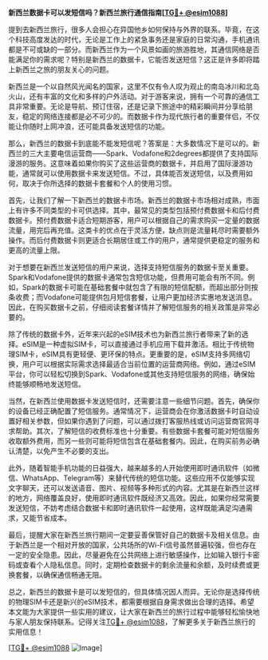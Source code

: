 **新西兰数据卡可以发短信吗？新西兰旅行通信指南[[TG💪+ @esim1088](https://t.me/s/esim1088)]**

提到去新西兰旅行，很多人会担心在异国他乡如何保持与外界的联系。毕竟，在这个科技高度发达的时代，无论是工作上的紧急事务还是家庭的日常沟通，手机通讯都是不可或缺的一部分。而新西兰作为一个风景如画的旅游胜地，其通信网络是否能满足你的需求呢？特别是新西兰的数据卡，它能否发送短信？这正是许多即将踏上新西兰之旅的朋友关心的问题。

新西兰是一个以自然风光闻名的国家，这里不仅有令人叹为观止的南岛冰川和北岛火山，还有丰富的文化和多样的户外活动。对于游客来说，拥有一个可靠的通信工具非常重要。无论是导航、预订住宿，还是记录下旅途中的精彩瞬间并分享给朋友，稳定的网络连接都是必不可少的。而数据卡作为现代旅行者的重要伴侣，不仅能让你随时上网冲浪，还可能具备发送短信的功能。

那么，新西兰的数据卡到底能不能发短信呢？答案是：大多数情况下是可以的。新西兰的三大主要电信运营商——Spark、Vodafone和2degrees都提供了支持国际漫游的服务。这意味着如果你购买了这些运营商的数据卡，并启用了国际漫游功能，通常就可以使用数据卡来发送短信。不过，具体能否发送短信，以及费用如何，取决于你所选择的数据卡套餐和个人的使用习惯。

首先，让我们了解一下新西兰的数据卡市场。新西兰的数据卡市场相对成熟，市面上有许多不同类型的卡可供选择。其中，最常见的类型包括预付费数据卡和后付费数据卡。预付费数据卡适合短期游客，用户可以根据自己的需求购买一定量的数据流量，用完后再充值。这类卡的优点在于灵活方便，缺点则是流量耗尽时需要额外操作。而后付费数据卡则更适合长期居住或工作的用户，通常提供更稳定的服务和更高的流量上限。

对于想要在新西兰发送短信的用户来说，选择支持短信服务的数据卡至关重要。Spark和Vodafone提供的数据卡通常包含短信功能，但费用可能会有所不同。例如，Spark的数据卡可能在基础套餐中就包含了有限的短信配额，而超出部分则按条收费；而Vodafone可能提供包月短信套餐，让用户更加经济实惠地发送消息。因此，在购买数据卡之前，仔细阅读套餐详情并了解短信服务的相关政策是非常必要的。

除了传统的数据卡外，近年来兴起的eSIM技术也为新西兰旅行者带来了新的选择。eSIM是一种虚拟SIM卡，可以直接通过手机应用下载并激活。相比于传统物理SIM卡，eSIM具有更轻便、更环保的特点。更重要的是，eSIM支持多网络切换，用户可以根据实际需求选择最适合当前位置的运营商网络。例如，通过eSIM平台，你可以轻松切换到Spark、Vodafone或其他支持短信服务的网络，确保始终能够顺畅地发送短信。

当然，在新西兰使用数据卡发送短信时，还需要注意一些细节问题。首先，确保你的设备已经正确配置了短信服务。通常情况下，运营商会在你激活数据卡时自动设置好相关参数，但如果你遇到了问题，可以通过拨打客服热线或访问运营商官网寻求帮助。其次，了解短信的收费标准也十分重要。有些数据卡套餐可能对短信服务收取额外费用，而另一些则可能将短信包含在基础套餐内。因此，在购买前务必确认清楚，以免产生不必要的支出。

此外，随着智能手机功能的日益强大，越来越多的人开始使用即时通讯软件（如微信、WhatsApp、Telegram等）来替代传统的短信功能。这些应用不仅能够实现文字聊天，还可以发送语音、图片、视频等多种形式的内容。尤其是在新西兰这样的地方，网络覆盖良好，使用即时通讯软件既经济又高效。因此，如果你经常需要发送短信，不妨考虑结合数据卡和即时通讯软件一起使用，这样既能满足沟通需求，又能节省成本。

最后，提醒大家在新西兰旅行期间一定要妥善保管好自己的数据卡及相关信息。由于新西兰是一个相对开放的国家，公共场所的Wi-Fi信号虽然普遍较强，但也存在一定的安全隐患。因此，尽量避免在公共网络上进行敏感操作，比如输入银行卡密码或查看个人隐私信息。同时，定期检查数据卡的剩余流量和余额，及时续费或更换套餐，以确保通信畅通无阻。

总之，新西兰的数据卡是可以发短信的，但具体情况因人而异。无论你是选择传统的物理SIM卡还是新兴的eSIM技术，都需要根据自身需求做出合理的选择。希望本文能为大家提供一些实用的建议，让大家在新西兰的旅行过程中能够轻松愉快地与家人朋友保持联系。记得关注[TG💪+ @esim1088](https://t.me/s/esim1088)，了解更多关于新西兰旅行的实用信息！

[[TG💪+ @esim1088](https://t.me/s/esim1088) ![Image](https://i.postimg.cc/4NQfJmqS/Snipaste-2025-05-13-00-14-12.png)]